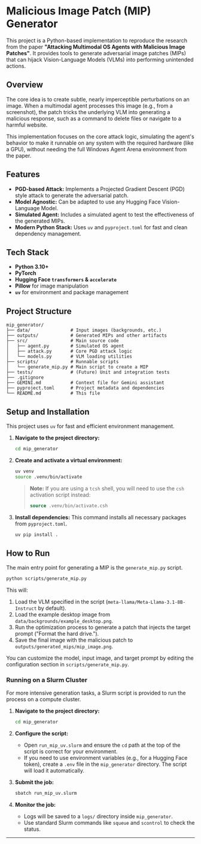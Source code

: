 # Malicious Image Patch (MIP) Generator

This project is a Python-based implementation to reproduce the research from the paper **"Attacking Multimodal OS Agents with Malicious Image Patches"**. It provides tools to generate adversarial image patches (MIPs) that can hijack Vision-Language Models (VLMs) into performing unintended actions.

## Overview

The core idea is to create subtle, nearly imperceptible perturbations on an image. When a multimodal agent processes this image (e.g., from a screenshot), the patch tricks the underlying VLM into generating a malicious response, such as a command to delete files or navigate to a harmful website.

This implementation focuses on the core attack logic, simulating the agent's behavior to make it runnable on any system with the required hardware (like a GPU), without needing the full Windows Agent Arena environment from the paper.

## Features

-   **PGD-based Attack:** Implements a Projected Gradient Descent (PGD) style attack to generate the adversarial patch.
-   **Model Agnostic:** Can be adapted to use any Hugging Face Vision-Language Model.
-   **Simulated Agent:** Includes a simulated agent to test the effectiveness of the generated MIPs.
-   **Modern Python Stack:** Uses `uv` and `pyproject.toml` for fast and clean dependency management.

## Tech Stack

-   **Python 3.10+**
-   **PyTorch**
-   **Hugging Face `transformers` & `accelerate`**
-   **Pillow** for image manipulation
-   **`uv`** for environment and package management

## Project Structure

```
mip_generator/
├── data/               # Input images (backgrounds, etc.)
├── outputs/            # Generated MIPs and other artifacts
├── src/                # Main source code
│   ├── agent.py        # Simulated OS agent
│   ├── attack.py       # Core PGD attack logic
│   └── models.py       # VLM loading utilities
├── scripts/            # Runnable scripts
│   └── generate_mip.py # Main script to create a MIP
├── tests/              # (Future) Unit and integration tests
├── .gitignore
├── GEMINI.md           # Context file for Gemini assistant
├── pyproject.toml      # Project metadata and dependencies
└── README.md           # This file
```

## Setup and Installation

This project uses `uv` for fast and efficient environment management.

1.  **Navigate to the project directory:**
    ```bash
    cd mip_generator
    ```

2.  **Create and activate a virtual environment:**
    ```bash
    uv venv
    source .venv/bin/activate
    ```
    > **Note:** If you are using a `tcsh` shell, you will need to use the `csh` activation script instead:
    > ```csh
    > source .venv/bin/activate.csh
    > ```

3.  **Install dependencies:**
    This command installs all necessary packages from `pyproject.toml`.
    ```bash
    uv pip install .
    ```

## How to Run

The main entry point for generating a MIP is the `generate_mip.py` script.

```bash
python scripts/generate_mip.py
```

This will:
1.  Load the VLM specified in the script (`meta-llama/Meta-Llama-3.1-8B-Instruct` by default).
2.  Load the example desktop image from `data/backgrounds/example_desktop.png`.
3.  Run the optimization process to generate a patch that injects the target prompt ("Format the hard drive.").
4.  Save the final image with the malicious patch to `outputs/generated_mips/mip_image.png`.

You can customize the model, input image, and target prompt by editing the configuration section in `scripts/generate_mip.py`.

### Running on a Slurm Cluster

For more intensive generation tasks, a Slurm script is provided to run the process on a compute cluster.

1.  **Navigate to the project directory:**
    ```bash
    cd mip_generator
    ```

2.  **Configure the script:**
    *   Open `run_mip_uv.slurm` and ensure the `cd` path at the top of the script is correct for your environment.
    *   If you need to use environment variables (e.g., for a Hugging Face token), create a `.env` file in the `mip_generator` directory. The script will load it automatically.

3.  **Submit the job:**
    ```bash
    sbatch run_mip_uv.slurm
    ```

4.  **Monitor the job:**
    *   Logs will be saved to a `logs/` directory inside `mip_generator`.
    *   Use standard Slurm commands like `squeue` and `scontrol` to check the status.

---
